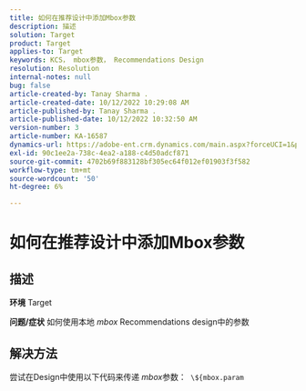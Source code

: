 ```yaml
---
title: 如何在推荐设计中添加Mbox参数
description: 描述
solution: Target
product: Target
applies-to: Target
keywords: KCS， mbox参数， Recommendations Design
resolution: Resolution
internal-notes: null
bug: false
article-created-by: Tanay Sharma .
article-created-date: 10/12/2022 10:29:08 AM
article-published-by: Tanay Sharma .
article-published-date: 10/12/2022 10:32:50 AM
version-number: 3
article-number: KA-16587
dynamics-url: https://adobe-ent.crm.dynamics.com/main.aspx?forceUCI=1&pagetype=entityrecord&etn=knowledgearticle&id=22da67b1-184a-ed11-bba2-0022480868ff
exl-id: 90c1ee2a-738c-4ea2-a188-c4d50adcf871
source-git-commit: 4702b69f883128bf305ec64f012ef01903f3f582
workflow-type: tm+mt
source-wordcount: '50'
ht-degree: 6%

---
```


# 如何在推荐设计中添加Mbox参数

## 描述

<b>环境</b>
Target


<b>问题/症状</b>
如何使用本地 *mbox* Recommendations design中的参数


## 解决方法


尝试在Design中使用以下代码来传递 *mbox*&#x200B;参数：  `\${mbox.param`
